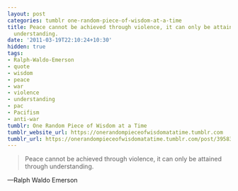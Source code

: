 ```yaml
---
layout: post
categories: tumblr one-random-piece-of-wisdom-at-a-time
title: Peace cannot be achieved through violence, it can only be attained through
  understanding.
date: '2011-03-19T22:10:24+10:30'
hidden: true
tags:
- Ralph-Waldo-Emerson
- quote
- wisdom
- peace
- war
- violence
- understanding
- pac
- Pacifism
- anti-war
tumblr: One Random Piece of Wisdom at a Time
tumblr_website_url: https://onerandompieceofwisdomatatime.tumblr.com
tumblr_url: https://onerandompieceofwisdomatatime.tumblr.com/post/3958330630/peace-cannot-be-achieved-through-violence-it-can
---
```

> Peace cannot be achieved through violence, it can only be attained through understanding.

—Ralph Waldo Emerson
